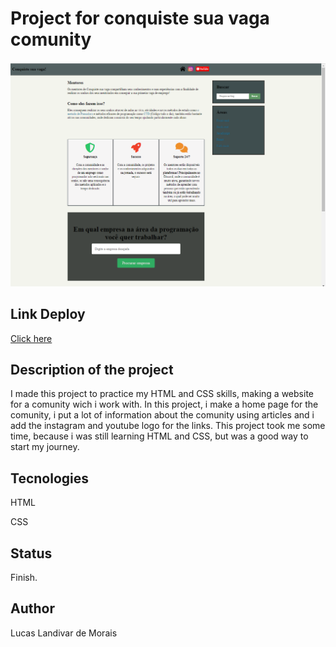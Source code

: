 <h1>Project for conquiste sua vaga comunity</h1>
<img src="img/Captura de Tela (13).png">

<h2>Link Deploy</h2>
<a href="https://projeto-a4vbciu8i-lucaslandivar.vercel.app">Click here</a>

<h2>Description of the project</h2>
<p>I made this project to practice my HTML and CSS skills, making a website for a comunity wich i work with.
In this project, i make a home page for the comunity, i put a lot of information about the comunity using articles and i add the instagram and youtube logo for the links.
This project took me some time, because i was still learning HTML and CSS, but was a good way to start my journey.<p/> 

<h2>Tecnologies</h2>
<p>HTML</p>
<p>CSS</p>

<h2>Status</h2>
<p>Finish.</p>

<h2>Author</h2>
<p>Lucas Landivar de Morais</p>
